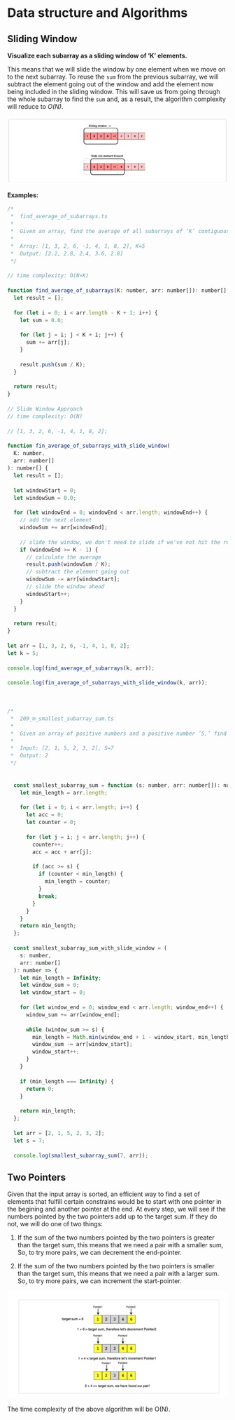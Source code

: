 # Data structure and Algorithms



## Sliding Window

**Visualize each subarray as a sliding window of ‘K’ elements.**

This means that we will slide the window by one element when we move on to the next subarray. To reuse the `sum` from the previous subarray, we will subtract the element going out of the window and add the element now being included in the sliding window. This will save us from going through the whole subarray to find the `sum` and, as a result, the algorithm complexity will reduce to _O(N)_.

![Screen Shot 2022-04-24 at 9.50.23 am](Images/sliding_window.png)

**Examples:**

```javascript
/*
 *  find_average_of_subarrays.ts
 *
 *  Given an array, find the average of all subarrays of ‘K’ contiguous elements in it.
 *
 *  Array: [1, 3, 2, 6, -1, 4, 1, 8, 2], K=5
 *  Output: [2.2, 2.8, 2.4, 3.6, 2.8]
 */

// time complexity: O(N∗K)

function find_average_of_subarrays(K: number, arr: number[]): number[] {
  let result = [];

  for (let i = 0; i < arr.length - K + 1; i++) {
    let sum = 0.0;

    for (let j = i; j < K + i; j++) {
      sum += arr[j];
    }

    result.push(sum / K);
  }

  return result;
}

// Slide Window Approach
// time complexity: O(N)

// [1, 3, 2, 6, -1, 4, 1, 8, 2];

function fin_average_of_subarrays_with_slide_window(
  K: number,
  arr: number[]
): number[] {
  let result = [];

  let windowStart = 0;
  let windowSum = 0.0;

  for (let windowEnd = 0; windowEnd < arr.length; windowEnd++) {
    // add the next element
    windowSum += arr[windowEnd];

    // slide the window, we don't need to slide if we've not hit the required window size of 'k'
    if (windowEnd >= K - 1) {
      // calculate the average
      result.push(windowSum / K);
      // subtract the element going out
      windowSum -= arr[windowStart];
      // slide the window ahead
      windowStart++;
    }
  }

  return result;
}

let arr = [1, 3, 2, 6, -1, 4, 1, 8, 2];
let k = 5;

console.log(find_average_of_subarrays(k, arr));

console.log(fin_average_of_subarrays_with_slide_window(k, arr));
```



```javascript


/*
 *  209_m_smallest_subarray_sum.ts
 *
 *  Given an array of positive numbers and a positive number ‘S,’ find the length of the smallest contiguous         	* subarray whose sum is greater than or equal to ‘S’. Return 0 if no such subarray exists.
 *
 *  Input: [2, 1, 5, 2, 3, 2], S=7
 *  Output: 2
 */


  const smallest_subarray_sum = function (s: number, arr: number[]): number {
    let min_length = arr.length;

    for (let i = 0; i < arr.length; i++) {
      let acc = 0;
      let counter = 0;

      for (let j = i; j < arr.length; j++) {
        counter++;
        acc = acc + arr[j];

        if (acc >= s) {
          if (counter < min_length) {
            min_length = counter;
          }
          break;
        }
      }
    }
    return min_length;
  };

  const smallest_subarray_sum_with_slide_window = (
    s: number,
    arr: number[]
  ): number => {
    let min_length = Infinity;
    let window_sum = 0;
    let window_start = 0;

    for (let window_end = 0; window_end < arr.length; window_end++) {
      window_sum += arr[window_end];

      while (window_sum >= s) {
        min_length = Math.min(window_end + 1 - window_start, min_length);
        window_sum -= arr[window_start];
        window_start++;
      }
    }

    if (min_length === Infinity) {
      return 0;
    }

    return min_length;
  };

  let arr = [2, 1, 5, 2, 3, 2];
  let s = 7;

  console.log(smallest_subarray_sum(7, arr));


```





## Two Pointers



Given that the input array is sorted, an efficient way to find a set of elements that fulfill certain constrains would be to start with one pointer in the begining and another pointer at the end. At every step, we will see if the numbers pointed by the two pointers add up to the target sum. If they do not, we will do one of two things:



1. If the sum of the two numbers pointed by the two pointers is greater than the target sum, this means that we need a pair with a smaller sum, So, to try more pairs, we can decrement the end-pointer.

2. If the sum of the two numbers pointed by the two pointers is smaller than the target sum, this means that we need a pair with a larger sum. So, to try more pairs, we can increment the start-pointer.

![Screen Shot 2022-05-09 at 8.57.12 pm](Images/two_pointers.png)



The time complexity of the above algorithm will be O(N).























































